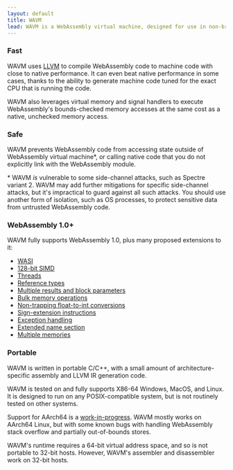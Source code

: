 ```yaml
---
layout: default
title: WAVM
lead: WAVM is a WebAssembly virtual machine, designed for use in non-browser applications.
---
```

<div class="row">
  <div class="col-xs-12 col-md-6">
    <h3>Fast</h3>
    <p>WAVM uses <a href="https://llvm.org/">LLVM</a> to compile WebAssembly code to machine code with close to native performance. It can even beat native performance in some cases, thanks to the ability to generate machine code tuned for the exact CPU that is running the code.</p>
    <p>WAVM also leverages virtual memory and signal handlers to execute WebAssembly's bounds-checked memory accesses at the same cost as a native, unchecked memory access.</p>
  </div>
  <div class="col-xs-12 col-md-6">
    <h3>Safe</h3>
    <p>WAVM prevents WebAssembly code from accessing state outside of WebAssembly virtual machine*, or calling native code that you do not explicitly link with the WebAssembly module.</p>
    <p class="footnote">* WAVM <i>is</i> vulnerable to some side-channel attacks, such as Spectre variant 2. WAVM may add further mitigations for specific side-channel attacks, but it's impractical to guard against all such attacks. You should use another form of isolation, such as OS processes, to protect sensitive data from untrusted WebAssembly code.</p>
  </div>
</div>
<div class="row">
  <div class="col-xs-12 col-md-6">
    <h3>WebAssembly 1.0+</h3>
    <p>WAVM fully supports WebAssembly 1.0, plus many proposed extensions to it:</p>
    <ul>
      <li><a href="https://github.com/WebAssembly/WASI">WASI</a></li>
      <li><a href="https://github.com/WebAssembly/simd">128-bit SIMD</a></li>
      <li><a href="https://github.com/WebAssembly/threads">Threads</a></li>
      <li><a href="https://github.com/WebAssembly/reference-types">Reference types</a></li>
      <li><a href="https://github.com/WebAssembly/multi-value">Multiple results and block parameters</a></li>
      <li><a href="https://github.com/webassembly/bulk-memory-operations">Bulk memory operations</a></li>
      <li><a href="https://github.com/WebAssembly/nontrapping-float-to-int-conversions">Non-trapping float-to-int conversions</a></li>
      <li><a href="https://github.com/WebAssembly/sign-extension-ops">Sign-extension instructions</a></li>
      <li><a href="https://github.com/WebAssembly/exception-handling">Exception handling</a></li>
      <li><a href="https://github.com/WebAssembly/extended-name-section">Extended name section</a></li>
      <li><a href="https://github.com/WebAssembly/multi-memory">Multiple memories</a></li>
    </ul>
  </div>
  <div class="col-xs-12 col-md-6">
    <h3>Portable</h3>
    <p>WAVM is written in portable C/C++, with a small amount of architecture-specific assembly and LLVM IR generation code.</p>
    <p>WAVM is tested on and fully supports X86-64 Windows, MacOS, and Linux. It is designed to run on any POSIX-compatible system, but is not routinely tested on other systems.</p>
    <p>Support for AArch64 is a <a href="https://github.com/WAVM/WAVM/issues/76">work-in-progress</a>. WAVM mostly works on AArch64 Linux, but with some known bugs with handling WebAssembly stack overflow and partially out-of-bounds stores.</p>
    <p>WAVM's runtime requires a 64-bit virtual address space, and so is not portable to 32-bit hosts. However, WAVM's assembler and disassembler work on 32-bit hosts.</p>
  </div>
</div>